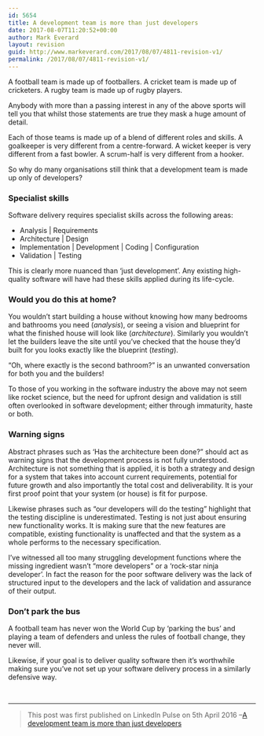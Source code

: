 ```yaml
---
id: 5654
title: ​A development team is more than just developers
date: 2017-08-07T11:20:52+00:00
author: Mark Everard
layout: revision
guid: http://www.markeverard.com/2017/08/07/4811-revision-v1/
permalink: /2017/08/07/4811-revision-v1/
---
```

A football team is made up of footballers. A cricket team is made up of cricketers. A rugby team is made up of rugby players.

Anybody with more than a passing interest in any of the above sports will tell you that whilst those statements are true they mask a huge amount of detail.

Each of those teams is made up of a blend of different roles and skills. A goalkeeper is very different from a centre-forward. A wicket keeper is very different from a fast bowler. A scrum-half is very different from a hooker.

So why do many organisations still think that a development team is made up only of developers?

### Specialist skills

Software delivery requires specialist skills across the following areas:

  * Analysis | Requirements
  * Architecture | Design
  * Implementation | Development | Coding | Configuration
  * Validation | Testing

This is clearly more nuanced than &#8216;just development&#8217;. Any existing high-quality software will have had these skills applied during its life-cycle.

### Would you do this at home?

You wouldn&#8217;t start building a house without knowing how many bedrooms and bathrooms you need (_analysis_), or seeing a vision and blueprint for what the finished house will look like (_architecture_). Similarly you wouldn&#8217;t let the builders leave the site until you&#8217;ve checked that the house they&#8217;d built for you looks exactly like the blueprint (_testing_).

&#8220;Oh, where exactly is the second bathroom?&#8221; is an unwanted conversation for both you and the builders!

To those of you working in the software industry the above may not seem like rocket science, but the need for upfront design and validation is still often overlooked in software development; either through immaturity, haste or both.

### Warning signs

Abstract phrases such as &#8216;Has the architecture been done?&#8221; should act as warning signs that the development process is not fully understood. Architecture is not something that is applied, it is both a strategy and design for a system that takes into account current requirements, potential for future growth and also importantly the total cost and deliverability. It is your first proof point that your system (or house) is fit for purpose.

Likewise phrases such as &#8220;our developers will do the testing&#8221; highlight that the testing discipline is underestimated. Testing is not just about ensuring new functionality works. It is making sure that the new features are compatible, existing functionality is unaffected and that the system as a whole performs to the necessary specification.

I&#8217;ve witnessed all too many struggling development functions where the missing ingredient wasn&#8217;t &#8220;more developers&#8221; or a &#8216;rock-star ninja developer&#8217;. In fact the reason for the poor software delivery was the lack of structured input to the developers and the lack of validation and assurance of their output.

### Don&#8217;t park the bus

A football team has never won the World Cup by &#8216;parking the bus&#8217; and playing a team of defenders and unless the rules of football change, they never will.

Likewise, if your goal is to deliver quality software then it&#8217;s worthwhile making sure you&#8217;ve not set up your software delivery process in a similarly defensive way.

&nbsp;

* * *

> This post was first published on LinkedIn Pulse on 5th April 2016 –<a href="https://www.linkedin.com/pulse/development-team-more-than-just-developers-mark-everard-1" target="_blank" rel="noopener noreferrer">A development team is more than just developers</a>